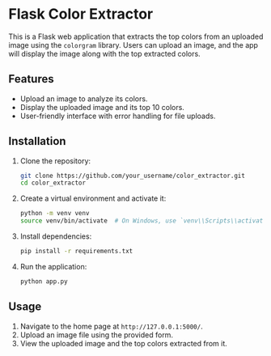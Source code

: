 # Flask Color Extractor

This is a Flask web application that extracts the top colors from an uploaded image using the `colorgram` library. Users can upload an image, and the app will display the image along with the top extracted colors.

## Features

- Upload an image to analyze its colors.
- Display the uploaded image and its top 10 colors.
- User-friendly interface with error handling for file uploads.

## Installation

1. Clone the repository:

    ```bash
    git clone https://github.com/your_username/color_extractor.git
    cd color_extractor
    ```

2. Create a virtual environment and activate it:

    ```bash
    python -m venv venv
    source venv/bin/activate  # On Windows, use `venv\\Scripts\\activate`
    ```

3. Install dependencies:

    ```bash
    pip install -r requirements.txt
    ```

4. Run the application:

    ```bash
    python app.py
    ```
## Usage
1. Navigate to the home page at `http://127.0.0.1:5000/`.
2. Upload an image file using the provided form.
3. View the uploaded image and the top colors extracted from it.

